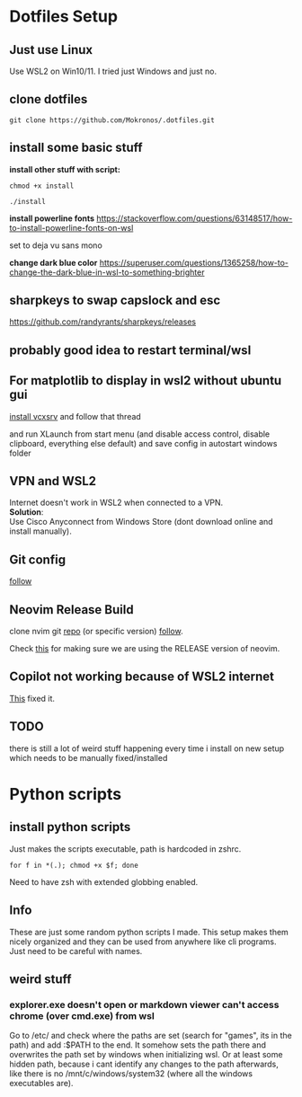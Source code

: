 # Dotfiles Setup
## Just use Linux
Use WSL2 on Win10/11. I tried just Windows and just no.

## clone dotfiles
```shell
git clone https://github.com/Mokronos/.dotfiles.git
```
## install some basic stuff

**install other stuff with script:**
```shell
chmod +x install
```
```shell
./install
```

**install powerline fonts**
https://stackoverflow.com/questions/63148517/how-to-install-powerline-fonts-on-wsl

set to deja vu sans mono

**change dark blue color**
https://superuser.com/questions/1365258/how-to-change-the-dark-blue-in-wsl-to-something-brighter

## sharpkeys to swap capslock and esc
https://github.com/randyrants/sharpkeys/releases

## probably good idea to restart terminal/wsl

## For matplotlib to display in wsl2 without ubuntu gui

[install vcxsrv](https://gist.github.com/KulryCzech/6f11e145d59048637a9d419a66d55896) and follow that thread

and run XLaunch from start menu (and disable access control, disable clipboard, everything else default) and save config in autostart windows folder

## VPN and WSL2
Internet doesn't work in WSL2 when connected to a VPN.  
**Solution**:  
Use Cisco Anyconnect from Windows Store (dont download online and install manually).

## Git config
[follow](https://github.com/GitCredentialManager/git-credential-manager/blob/main/docs/wsl.md#:~:text=git%20config%20%2D%2Dglobal%20credential.helper%20%22/mnt/c/Program%5C%20Files/Git/mingw64/bin/git%2Dcredential%2Dmanager.exe%22)

## Neovim Release Build
clone nvim git [repo](https://github.com/neovim/neovim) (or specific version) [follow](https://github.com/neovim/neovim/wiki/Installing-Neovim#install-from-source).

Check [this](https://github.com/neovim/neovim/wiki/Building-Neovim#building) for making sure we are using the RELEASE version of neovim.

## Copilot not working because of WSL2 internet

[This](https://stackoverflow.com/questions/62314789/no-internet-connection-on-wsl-ubuntu-windows-subsystem-for-linux) fixed it.

## TODO

there is still a lot of weird stuff happening every time i install on new setup which needs to be manually fixed/installed

# Python scripts
## install python scripts
Just makes the scripts executable, path is hardcoded in zshrc.
```shell
for f in *(.); chmod +x $f; done
```
Need to have zsh with extended globbing enabled.
## Info
These are just some random python scripts I made.
This setup makes them nicely organized and they can be used from anywhere like cli programs.
Just need to be careful with names.

## weird stuff

### explorer.exe doesn't open or markdown viewer can't access chrome (over cmd.exe) from wsl

Go to /etc/ and check where the paths are set (search for "games", its in the path) and add :$PATH to the end.
It somehow sets the path there and overwrites the path set by windows when initializing wsl.
Or at least some hidden path, because i cant identify any changes to the path afterwards, like there is no /mnt/c/windows/system32 (where all the windows executables are).
